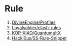 # Rule

1. [DivineEngine/Profiles](https://github.com/DivineEngine/Profiles/tree/master)
2. [Loyalsoldier/clash-rules](https://github.com/Loyalsoldier/clash-rules)
3. [KOP-XIAO/QuantumultX](https://github.com/KOP-XIAO/QuantumultX)
4. [Hackl0us/SS-Rule-Snippet](https://github.com/Hackl0us/SS-Rule-Snippet)
